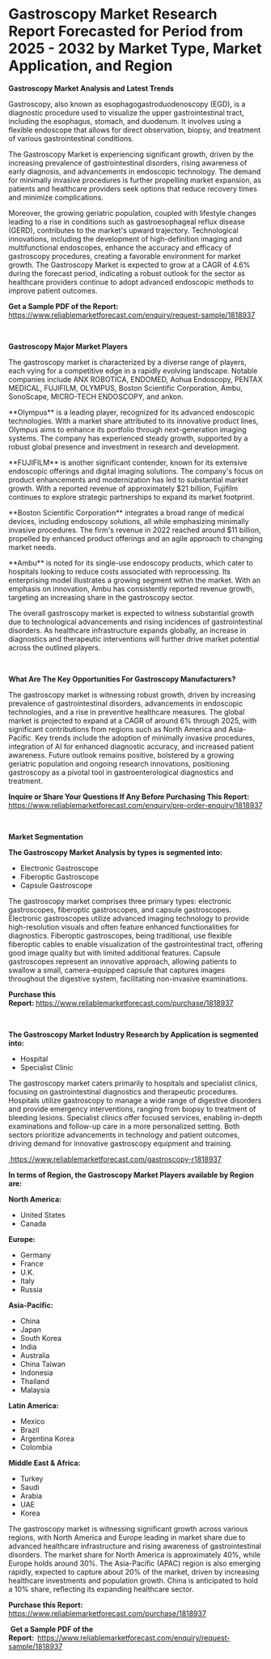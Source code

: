 <p><h1>Gastroscopy Market Research Report Forecasted for Period from 2025 -  2032 by Market Type, Market Application, and Region</h1></p><p><strong>Gastroscopy Market Analysis and Latest Trends</strong></p>
<p><p>Gastroscopy, also known as esophagogastroduodenoscopy (EGD), is a diagnostic procedure used to visualize the upper gastrointestinal tract, including the esophagus, stomach, and duodenum. It involves using a flexible endoscope that allows for direct observation, biopsy, and treatment of various gastrointestinal conditions. </p><p>The Gastroscopy Market is experiencing significant growth, driven by the increasing prevalence of gastrointestinal disorders, rising awareness of early diagnosis, and advancements in endoscopic technology. The demand for minimally invasive procedures is further propelling market expansion, as patients and healthcare providers seek options that reduce recovery times and minimize complications. </p><p>Moreover, the growing geriatric population, coupled with lifestyle changes leading to a rise in conditions such as gastroesophageal reflux disease (GERD), contributes to the market's upward trajectory. Technological innovations, including the development of high-definition imaging and multifunctional endoscopes, enhance the accuracy and efficacy of gastroscopy procedures, creating a favorable environment for market growth. The Gastroscopy Market is expected to grow at a CAGR of 4.6% during the forecast period, indicating a robust outlook for the sector as healthcare providers continue to adopt advanced endoscopic methods to improve patient outcomes.</p></p>
<p><strong>Get a Sample PDF of the Report:&nbsp;</strong> <a href="https://www.reliablemarketforecast.com/enquiry/request-sample/1818937?utm_campaign=2447&utm_medium=2&utm_source=Github&utm_content=ia&utm_term=13042025&utm_id=gastroscopy">https://www.reliablemarketforecast.com/enquiry/request-sample/1818937</a></p>
<p>&nbsp;</p>
<p><strong>Gastroscopy Major Market Players</strong></p>
<p><p>The gastroscopy market is characterized by a diverse range of players, each vying for a competitive edge in a rapidly evolving landscape. Notable companies include ANX ROBOTICA, ENDOMED, Aohua Endoscopy, PENTAX MEDICAL, FUJIFILM, OLYMPUS, Boston Scientific Corporation, Ambu, SonoScape, MICRO-TECH ENDOSCOPY, and ankon.</p><p>**Olympus** is a leading player, recognized for its advanced endoscopic technologies. With a market share attributed to its innovative product lines, Olympus aims to enhance its portfolio through next-generation imaging systems. The company has experienced steady growth, supported by a robust global presence and investment in research and development.</p><p>**FUJIFILM** is another significant contender, known for its extensive endoscopic offerings and digital imaging solutions. The company's focus on product enhancements and modernization has led to substantial market growth. With a reported revenue of approximately $21 billion, Fujifilm continues to explore strategic partnerships to expand its market footprint.</p><p>**Boston Scientific Corporation** integrates a broad range of medical devices, including endoscopy solutions, all while emphasizing minimally invasive procedures. The firm's revenue in 2022 reached around $11 billion, propelled by enhanced product offerings and an agile approach to changing market needs.</p><p>**Ambu** is noted for its single-use endoscopy products, which cater to hospitals looking to reduce costs associated with reprocessing. Its enterprising model illustrates a growing segment within the market. With an emphasis on innovation, Ambu has consistently reported revenue growth, targeting an increasing share in the gastroscopy sector.</p><p>The overall gastroscopy market is expected to witness substantial growth due to technological advancements and rising incidences of gastrointestinal disorders. As healthcare infrastructure expands globally, an increase in diagnostics and therapeutic interventions will further drive market potential across the outlined players.</p></p>
<p>&nbsp;</p>
<p><strong>What Are The Key Opportunities For Gastroscopy Manufacturers?</strong></p>
<p><p>The gastroscopy market is witnessing robust growth, driven by increasing prevalence of gastrointestinal disorders, advancements in endoscopic technologies, and a rise in preventive healthcare measures. The global market is projected to expand at a CAGR of around 6% through 2025, with significant contributions from regions such as North America and Asia-Pacific. Key trends include the adoption of minimally invasive procedures, integration of AI for enhanced diagnostic accuracy, and increased patient awareness. Future outlook remains positive, bolstered by a growing geriatric population and ongoing research innovations, positioning gastroscopy as a pivotal tool in gastroenterological diagnostics and treatment.</p></p>
<p><strong>Inquire or Share Your Questions If Any Before Purchasing This Report:</strong> <a href="https://www.reliablemarketforecast.com/enquiry/pre-order-enquiry/1818937?utm_campaign=2447&utm_medium=2&utm_source=Github&utm_content=ia&utm_term=13042025&utm_id=gastroscopy">https://www.reliablemarketforecast.com/enquiry/pre-order-enquiry/1818937</a></p>
<p>&nbsp;</p>
<p><strong>Market Segmentation</strong></p>
<p><strong>The Gastroscopy Market Analysis by types is segmented into:</strong></p>
<p><ul><li>Electronic Gastroscope</li><li>Fiberoptic Gastroscope</li><li>Capsule Gastroscope</li></ul></p>
<p><p>The gastroscopy market comprises three primary types: electronic gastroscopes, fiberoptic gastroscopes, and capsule gastroscopes. Electronic gastroscopes utilize advanced imaging technology to provide high-resolution visuals and often feature enhanced functionalities for diagnostics. Fiberoptic gastroscopes, being traditional, use flexible fiberoptic cables to enable visualization of the gastrointestinal tract, offering good image quality but with limited additional features. Capsule gastroscopes represent an innovative approach, allowing patients to swallow a small, camera-equipped capsule that captures images throughout the digestive system, facilitating non-invasive examinations.</p></p>
<p><strong>Purchase this Report:&nbsp;</strong><a href="https://www.reliablemarketforecast.com/purchase/1818937?utm_campaign=2447&utm_medium=2&utm_source=Github&utm_content=ia&utm_term=13042025&utm_id=gastroscopy">https://www.reliablemarketforecast.com/purchase/1818937</a></p>
<p>&nbsp;</p>
<p><strong>The Gastroscopy Market Industry Research by Application is segmented into:</strong></p>
<p><ul><li>Hospital</li><li>Specialist Clinic</li></ul></p>
<p><p>The gastroscopy market caters primarily to hospitals and specialist clinics, focusing on gastrointestinal diagnostics and therapeutic procedures. Hospitals utilize gastroscopy to manage a wide range of digestive disorders and provide emergency interventions, ranging from biopsy to treatment of bleeding lesions. Specialist clinics offer focused services, enabling in-depth examinations and follow-up care in a more personalized setting. Both sectors prioritize advancements in technology and patient outcomes, driving demand for innovative gastroscopy equipment and training.</p></p>
<p><a href="https://www.reliablemarketforecast.com/gastroscopy-r1818937?utm_campaign=2447&utm_medium=2&utm_source=Github&utm_content=ia&utm_term=13042025&utm_id=gastroscopy">&nbsp;https://www.reliablemarketforecast.com/gastroscopy-r1818937</a></p>
<p><strong>In terms of Region, the Gastroscopy Market Players available by Region are:</strong></p>
<p>
    <p> <strong> North America: </strong>
        <ul>
            <li>United States</li>
            <li>Canada</li>
        </ul>
        </p> 
    <p> <strong> Europe: </strong>
        <ul>
            <li>Germany</li>
            <li>France</li>
            <li>U.K.</li>
            <li>Italy</li>
            <li>Russia</li>
        </ul>
        </p> 
    <p> <strong> Asia-Pacific: </strong>
        <ul>
            <li>China</li>
            <li>Japan</li>
            <li>South Korea</li>
            <li>India</li>
            <li>Australia</li>
            <li>China Taiwan</li>
            <li>Indonesia</li>
            <li>Thailand</li>
            <li>Malaysia</li>
        </ul>
        </p> 
    <p> <strong> Latin America: </strong>
        <ul>
            <li>Mexico</li>
            <li>Brazil</li>
            <li>Argentina Korea</li>
            <li>Colombia</li>
        </ul>
        </p> 
    <p> <strong> Middle East & Africa: </strong>
        <ul>
            <li>Turkey</li>
            <li>Saudi</li>
            <li>Arabia</li>
            <li>UAE</li>
            <li>Korea</li>
        </ul>
    </p>
    </p>
<p><p>The gastroscopy market is witnessing significant growth across various regions, with North America and Europe leading in market share due to advanced healthcare infrastructure and rising awareness of gastrointestinal disorders. The market share for North America is approximately 40%, while Europe holds around 30%. The Asia-Pacific (APAC) region is also emerging rapidly, expected to capture about 20% of the market, driven by increasing healthcare investments and population growth. China is anticipated to hold a 10% share, reflecting its expanding healthcare sector.</p></p>
<p><strong>Purchase this Report: </strong><a href="https://www.reliablemarketforecast.com/purchase/1818937?utm_campaign=2447&utm_medium=2&utm_source=Github&utm_content=ia&utm_term=13042025&utm_id=gastroscopy">https://www.reliablemarketforecast.com/purchase/1818937</a></p>
<p>&nbsp;<strong>Get a Sample PDF of the Report:&nbsp;&nbsp;</strong><a href="https://www.reliablemarketforecast.com/enquiry/request-sample/1818937?utm_campaign=2447&utm_medium=2&utm_source=Github&utm_content=ia&utm_term=13042025&utm_id=gastroscopy">https://www.reliablemarketforecast.com/enquiry/request-sample/1818937</a></p>
<p><strong></strong></p>
<p><p></p><p></p><p></p></p>